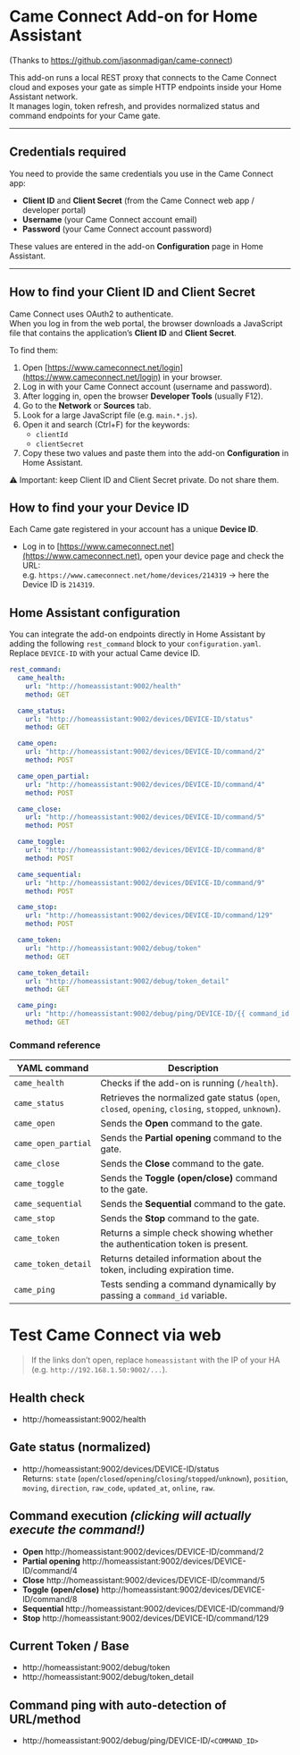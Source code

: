 # Came Connect Add-on for Home Assistant

(Thanks to https://github.com/jasonmadigan/came-connect)

This add-on runs a local REST proxy that connects to the Came Connect cloud and exposes your gate as simple HTTP endpoints inside your Home Assistant network.  
It manages login, token refresh, and provides normalized status and command endpoints for your Came gate.

---

## Credentials required
You need to provide the same credentials you use in the Came Connect app:
- **Client ID** and **Client Secret** (from the Came Connect web app / developer portal)
- **Username** (your Came Connect account email)
- **Password** (your Came Connect account password)

These values are entered in the add-on **Configuration** page in Home Assistant.

---

## How to find your Client ID and Client Secret

Came Connect uses OAuth2 to authenticate.  
When you log in from the web portal, the browser downloads a JavaScript file that contains the application’s **Client ID** and **Client Secret**.

To find them:

1. Open [https://www.cameconnect.net/login](https://www.cameconnect.net/login) in your browser.
2. Log in with your Came Connect account (username and password).
3. After logging in, open the browser **Developer Tools** (usually F12).
4. Go to the **Network** or **Sources** tab.
5. Look for a large JavaScript file (e.g. `main.*.js`).
6. Open it and search (Ctrl+F) for the keywords:
   - `clientId`
   - `clientSecret`
7. Copy these two values and paste them into the add-on **Configuration** in Home Assistant.

⚠️ Important: keep Client ID and Client Secret private. Do not share them.

## How to find your your Device ID
Each Came gate registered in your account has a unique **Device ID**.

- Log in to [https://www.cameconnect.net](https://www.cameconnect.net), open your device page and check the URL:  
  e.g. `https://www.cameconnect.net/home/devices/214319` → here the Device ID is `214319`.

  
## Home Assistant configuration

You can integrate the add-on endpoints directly in Home Assistant by adding the following `rest_command` block to your `configuration.yaml`.  
Replace `DEVICE-ID` with your actual Came device ID.

```yaml
rest_command:
  came_health:
    url: "http://homeassistant:9002/health"
    method: GET

  came_status:
    url: "http://homeassistant:9002/devices/DEVICE-ID/status"
    method: GET

  came_open:
    url: "http://homeassistant:9002/devices/DEVICE-ID/command/2"
    method: POST

  came_open_partial:
    url: "http://homeassistant:9002/devices/DEVICE-ID/command/4"
    method: POST

  came_close:
    url: "http://homeassistant:9002/devices/DEVICE-ID/command/5"
    method: POST

  came_toggle:
    url: "http://homeassistant:9002/devices/DEVICE-ID/command/8"
    method: POST

  came_sequential:
    url: "http://homeassistant:9002/devices/DEVICE-ID/command/9"
    method: POST

  came_stop:
    url: "http://homeassistant:9002/devices/DEVICE-ID/command/129"
    method: POST

  came_token:
    url: "http://homeassistant:9002/debug/token"
    method: GET

  came_token_detail:
    url: "http://homeassistant:9002/debug/token_detail"
    method: GET

  came_ping:
    url: "http://homeassistant:9002/debug/ping/DEVICE-ID/{{ command_id }}"
    method: GET

```

### Command reference

| YAML command        | Description                                                                 |
|---------------------|-----------------------------------------------------------------------------|
| `came_health`       | Checks if the add-on is running (`/health`).                                |
| `came_status`       | Retrieves the normalized gate status (`open`, `closed`, `opening`, `closing`, `stopped`, `unknown`). |
| `came_open`         | Sends the **Open** command to the gate.                                     |
| `came_open_partial` | Sends the **Partial opening** command to the gate.                          |
| `came_close`        | Sends the **Close** command to the gate.                                    |
| `came_toggle`       | Sends the **Toggle (open/close)** command to the gate.                      |
| `came_sequential`   | Sends the **Sequential** command to the gate.                               |
| `came_stop`         | Sends the **Stop** command to the gate.                                     |
| `came_token`        | Returns a simple check showing whether the authentication token is present. |
| `came_token_detail` | Returns detailed information about the token, including expiration time.    |
| `came_ping`         | Tests sending a command dynamically by passing a `command_id` variable.     |





# Test Came Connect via web

> If the links don’t open, replace `homeassistant` with the IP of your HA (e.g. `http://192.168.1.50:9002/...`).

## Health check
- http://homeassistant:9002/health

## Gate status (normalized)
- http://homeassistant:9002/devices/DEVICE-ID/status  
  Returns: `state` (`open`/`closed`/`opening`/`closing`/`stopped`/`unknown`), `position`, `moving`, `direction`, `raw_code`, `updated_at`, `online`, `raw`.

## Command execution _(clicking will actually execute the command!)_
- **Open** http://homeassistant:9002/devices/DEVICE-ID/command/2  
- **Partial opening** http://homeassistant:9002/devices/DEVICE-ID/command/4  
- **Close** http://homeassistant:9002/devices/DEVICE-ID/command/5  
- **Toggle (open/close)** http://homeassistant:9002/devices/DEVICE-ID/command/8  
- **Sequential** http://homeassistant:9002/devices/DEVICE-ID/command/9  
- **Stop** http://homeassistant:9002/devices/DEVICE-ID/command/129

## Current Token / Base
- http://homeassistant:9002/debug/token  
- http://homeassistant:9002/debug/token_detail

## Command ping with auto-detection of URL/method
- http://homeassistant:9002/debug/ping/DEVICE-ID/`<COMMAND_ID>`
